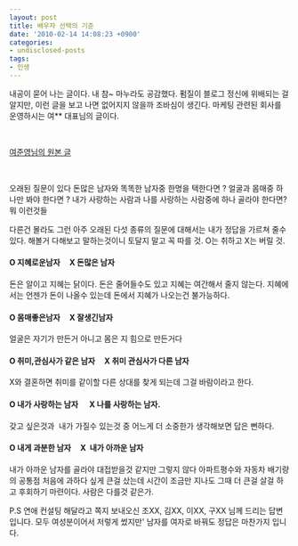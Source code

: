```yaml
---
layout: post
title: 배우자 선택의 기준
date: '2010-02-14 14:08:23 +0900'
categories:
- undisclosed-posts
tags:
- 인생
---
```


내공이 묻어 나는 글이다. 내 참~ 마누라도 공감했다. 펌질이 블로그 정신에 위배되는 걸 알지만, 이런 글을 보고 나면 없어지지 않을까 조바심이 생긴다. 마케팅 관련된 회사를 운영하시는 여** 대표님의 글이다.
  
 
  
[여준영님의 원본 글](http://blog.joins.com/yjyljy/11219058)
  
 
  
오래된 질문이 있다   돈많은 남자와 똑똑한 남자중 한명을 택한다면 ?    얼굴과 몸매중 하나만 봐야 한다면 ?    내가 사랑하는 사람과 나를 사랑하는 사람중에 하나 골라야 한다면?    뭐 이런것들
  
   다른건 몰라도     그런 아주 오래된 다섯 종류의 질문에 대해서는     내가 정답을 가르쳐 줄수 있다.    해볼거 다해보고 말하는것이니     토달지 말고 꼭 따를 것.    O는 취하고 X는 버릴 것.


  

  #### <b>O 지혜로운남자 &nbsp; &nbsp; X 돈많은 남자 </b>
  
돈은 알이고 지혜는 닭이다.    돈은 줄어들수도 있고    지혜는 여간해서 줄지 않는다.    지혜에서는 언젠가 돈이 나올수 있는데    돈에서 지혜가 나오는건 불가능하다. 


  #### O 몸매좋은남자 &nbsp; &nbsp; X 잘생긴남자
  
얼굴은 자기가 만든거 아니고 몸은 지 힘으로 만든거다 


  #### O 취미,관심사가 같은 남자 &nbsp; &nbsp; X 취미 관심사가 다른 남자
  
X와 결혼하면 취미를 같이할 다른 상대를 찾게 되는데 그걸 바람이라고 한다. 


  #### O 내가 사랑하는 남자 &nbsp; &nbsp;&nbsp; X 나를 사랑하는 남자.
  
갖고 싶은것과  내가 가질수 있는것 중 어느게 더 소중한가 생각해보면 답은 뻔하다.

   
  #### O 내게 과분한 남자 &nbsp; &nbsp; X&nbsp; 내가 아까운 남자 
  
내가 아까운 남자를 골라야 대접받을것 같지만 그렇지 않다   아파트평수와 자동차 배기량의 공통점    처음에 과하다 싶게 큰걸 샀는데    시간이 조금만 지나도 그때 더 큰걸 살걸 하고 후회하기 마련이다.     사람은 다를것 같은가. 


  
P.S 연애 컨설팅 해달라고 쪽지 보내오신    조XX, 김XX, 이XX, 구XX 님께 드리는 답변입니다.    모두 여성분이어서 저렇게 썼지만'    남자를 여자로 바꿔도 정답은 마찬가지 입니다. 
